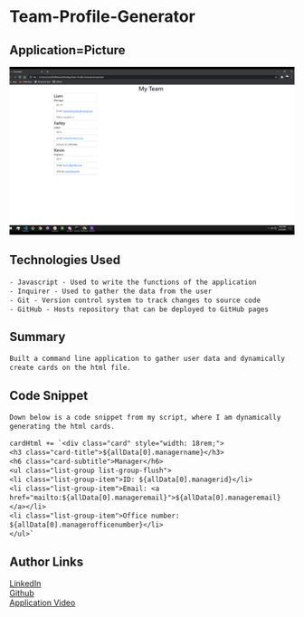 # Team-Profile-Generator

## Application=Picture
![image](./images/teamgenerator.png)


## Technologies Used
    - Javascript - Used to write the functions of the application
    - Inquirer - Used to gather the data from the user
    - Git - Version control system to track changes to source code
    - GitHub - Hosts repository that can be deployed to GitHub pages


## Summary
    Built a command line application to gather user data and dynamically create cards on the html file.


## Code Snippet
    Down below is a code snippet from my script, where I am dynamically generating the html cards.
``` let cardHtml = ''
cardHtml += `<div class="card" style="width: 18rem;">
<h3 class="card-title">${allData[0].managername}</h3>
<h6 class="card-subtitle">Manager</h6>
<ul class="list-group list-group-flush">
<li class="list-group-item">ID: ${allData[0].managerid}</li>
<li class="list-group-item">Email: <a href="mailto:${allData[0].manageremail}">${allData[0].manageremail}</a></li>
<li class="list-group-item">Office number: ${allData[0].managerofficenumber}</li>
</ul>`
```


## Author Links
[LinkedIn](https://www.linkedin.com/in/liamsctewart/)<br>
[Github](https://github.com/LiamStewart8)<br>
[Application Video](https://www.dropbox.com/s/bp61bussph680r5/Team-Profile-Generator.mp4?dl=0)